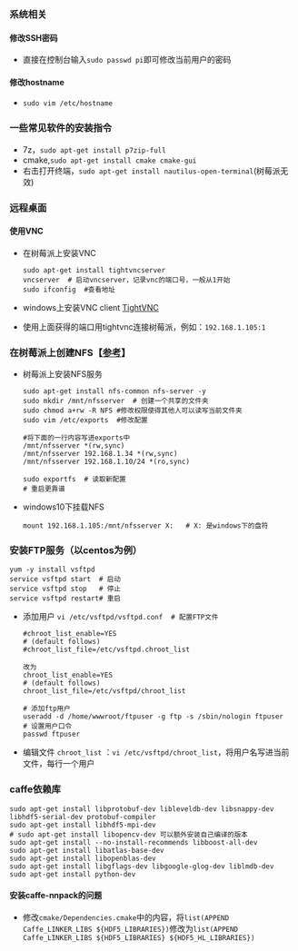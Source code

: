 ### 系统相关
#### 修改SSH密码
*	直接在控制台输入`sudo passwd pi`即可修改当前用户的密码

#### 修改hostname
*	`sudo vim /etc/hostname`

### 一些常见软件的安装指令
*	7z，`sudo apt-get install p7zip-full`
*	cmake,`sudo apt-get install cmake cmake-gui`
*	右击打开终端，`sudo apt-get install nautilus-open-terminal`(树莓派无效)

### 远程桌面
#### 使用VNC
*	在树莓派上安装VNC

		sudo apt-get install tightvncserver
		vncserver  # 启动vncserver，记录vnc的端口号，一般从1开始
		sudo ifconfig  #查看地址

*	windows上安装VNC client [TightVNC][1]
*	使用上面获得的端口用tightvnc连接树莓派，例如：`192.168.1.105:1`

### 在树莓派上创建NFS【[参考][2]】
*	树莓派上安装NFS服务

		sudo apt-get install nfs-common nfs-server -y
		sudo mkdir /mnt/nfsserver  # 创建一个共享的文件夹
		sudo chmod a+rw -R NFS #修改权限使得其他人可以读写当前文件夹
		sudo vim /etc/exports  #修改配置
		
		#将下面的一行内容写进exports中
		/mnt/nfsserver *(rw,sync)
		/mnt/nfsserver 192.168.1.34 *(rw,sync)
		/mnt/nfsserver 192.168.1.10/24 *(ro,sync)

		sudo exportfs  # 读取新配置
        # 重启更靠谱

*	windows10下挂载NFS

		mount 192.168.1.105:/mnt/nfsserver X:   # X: 是windows下的盘符

### 安装FTP服务（以centos为例）

	yum -y install vsftpd
	service vsftpd start  # 启动
	service vsftpd stop   # 停止
	service vsftpd restart# 重启


*	添加用户 `vi /etc/vsftpd/vsftpd.conf  # 配置FTP文件`

		#chroot_list_enable=YES
		# (default follows)
		#chroot_list_file=/etc/vsftpd.chroot_list
		
		改为
		chroot_list_enable=YES
		# (default follows)
		chroot_list_file=/etc/vsftpd/chroot_list

		# 添加ftp用户
		useradd -d /home/wwwroot/ftpuser -g ftp -s /sbin/nologin ftpuser
		# 设置用户口令
		passwd ftpuser 

*	编辑文件 `chroot_list` ：`vi /etc/vsftpd/chroot_list`，将用户名写进当前文件，每行一个用户



### caffe依赖库
	
	sudo apt-get install libprotobuf-dev libleveldb-dev libsnappy-dev libhdf5-serial-dev protobuf-compiler
	sudo apt-get install libhdf5-mpi-dev
	# sudo apt-get install libopencv-dev 可以额外安装自己编译的版本
	sudo apt-get install --no-install-recommends libboost-all-dev
	sudo apt-get install libatlas-base-dev
	sudo apt-get install libopenblas-dev
	sudo apt-get install libgflags-dev libgoogle-glog-dev liblmdb-dev
	sudo apt-get install python-dev

#### 安装caffe-nnpack的问题
*	修改`cmake/Dependencies.cmake`中的内容，将`list(APPEND Caffe_LINKER_LIBS ${HDF5_LIBRARIES})`修改为`list(APPEND Caffe_LINKER_LIBS ${HDF5_LIBRARIES} ${HDF5_HL_LIBRARIES})`
















[1]:http://tightvnc.com/
[2]:https://www.htpcguides.com/configure-nfs-server-and-nfs-client-raspberry-pi/